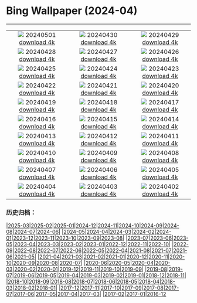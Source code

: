 # Bing Wallpaper (2024-04)
**************
| | | |
| :----: | :----: | :----: |
| ![](https://www.bing.com/th?id=OHR.CheetahRain_EN-US6179670004_1920x1080.jpg) 20240501 [download 4k](https://www.bing.com/th?id=OHR.CheetahRain_EN-US6179670004_UHD.jpg) | ![](https://www.bing.com/th?id=OHR.TulouFujian_EN-US6009679228_1920x1080.jpg) 20240430 [download 4k](https://www.bing.com/th?id=OHR.TulouFujian_EN-US6009679228_UHD.jpg) | ![](https://www.bing.com/th?id=OHR.GuadalupeTexas_EN-US5906260854_1920x1080.jpg) 20240429 [download 4k](https://www.bing.com/th?id=OHR.GuadalupeTexas_EN-US5906260854_UHD.jpg) |
| ![](https://www.bing.com/th?id=OHR.LeucisticHummingbird_EN-US5796079642_1920x1080.jpg) 20240428 [download 4k](https://www.bing.com/th?id=OHR.LeucisticHummingbird_EN-US5796079642_UHD.jpg) | ![](https://www.bing.com/th?id=OHR.KalalochTree_EN-US5565386489_1920x1080.jpg) 20240427 [download 4k](https://www.bing.com/th?id=OHR.KalalochTree_EN-US5565386489_UHD.jpg) | ![](https://www.bing.com/th?id=OHR.PenguinDirections_EN-US5469437415_1920x1080.jpg) 20240426 [download 4k](https://www.bing.com/th?id=OHR.PenguinDirections_EN-US5469437415_UHD.jpg) |
| ![](https://www.bing.com/th?id=OHR.TrilliumOntario_EN-US5180679465_1920x1080.jpg) 20240425 [download 4k](https://www.bing.com/th?id=OHR.TrilliumOntario_EN-US5180679465_UHD.jpg) | ![](https://www.bing.com/th?id=OHR.TrinityDublin_EN-US9065489677_1920x1080.jpg) 20240424 [download 4k](https://www.bing.com/th?id=OHR.TrinityDublin_EN-US9065489677_UHD.jpg) | ![](https://www.bing.com/th?id=OHR.EarthDayTurtle_EN-US4769423754_1920x1080.jpg) 20240423 [download 4k](https://www.bing.com/th?id=OHR.EarthDayTurtle_EN-US4769423754_UHD.jpg) |
| ![](https://www.bing.com/th?id=OHR.CadesCove_EN-US4359486356_1920x1080.jpg) 20240422 [download 4k](https://www.bing.com/th?id=OHR.CadesCove_EN-US4359486356_UHD.jpg) | ![](https://www.bing.com/th?id=OHR.YellowstoneGeyser_EN-US3470127711_1920x1080.jpg) 20240421 [download 4k](https://www.bing.com/th?id=OHR.YellowstoneGeyser_EN-US3470127711_UHD.jpg) | ![](https://www.bing.com/th?id=OHR.OrkneyStones_EN-US3355508244_1920x1080.jpg) 20240420 [download 4k](https://www.bing.com/th?id=OHR.OrkneyStones_EN-US3355508244_UHD.jpg) |
| ![](https://www.bing.com/th?id=OHR.AvilaSpain_EN-US3559491003_1920x1080.jpg) 20240419 [download 4k](https://www.bing.com/th?id=OHR.AvilaSpain_EN-US3559491003_UHD.jpg) | ![](https://www.bing.com/th?id=OHR.SpringCub_EN-US3818124104_1920x1080.jpg) 20240418 [download 4k](https://www.bing.com/th?id=OHR.SpringCub_EN-US3818124104_UHD.jpg) | ![](https://www.bing.com/th?id=OHR.UnionSquareNYC_EN-US3633149979_1920x1080.jpg) 20240417 [download 4k](https://www.bing.com/th?id=OHR.UnionSquareNYC_EN-US3633149979_UHD.jpg) |
| ![](https://www.bing.com/th?id=OHR.RedBallBelgium_EN-US3314192425_1920x1080.jpg) 20240416 [download 4k](https://www.bing.com/th?id=OHR.RedBallBelgium_EN-US3314192425_UHD.jpg) | ![](https://www.bing.com/th?id=OHR.BowlingBallCali_EN-US3241530931_1920x1080.jpg) 20240415 [download 4k](https://www.bing.com/th?id=OHR.BowlingBallCali_EN-US3241530931_UHD.jpg) | ![](https://www.bing.com/th?id=OHR.SpringApple_EN-US3148648329_1920x1080.jpg) 20240414 [download 4k](https://www.bing.com/th?id=OHR.SpringApple_EN-US3148648329_UHD.jpg) |
| ![](https://www.bing.com/th?id=OHR.SunsetArchesNP_EN-US2974318595_1920x1080.jpg) 20240413 [download 4k](https://www.bing.com/th?id=OHR.SunsetArchesNP_EN-US2974318595_UHD.jpg) | ![](https://www.bing.com/th?id=OHR.DragonWaterfall_EN-US2799967886_1920x1080.jpg) 20240412 [download 4k](https://www.bing.com/th?id=OHR.DragonWaterfall_EN-US2799967886_UHD.jpg) | ![](https://www.bing.com/th?id=OHR.OwlSiblings_EN-US2594321387_1920x1080.jpg) 20240411 [download 4k](https://www.bing.com/th?id=OHR.OwlSiblings_EN-US2594321387_UHD.jpg) |
| ![](https://www.bing.com/th?id=OHR.SkagitValleyTulips_EN-US2489408645_1920x1080.jpg) 20240410 [download 4k](https://www.bing.com/th?id=OHR.SkagitValleyTulips_EN-US2489408645_UHD.jpg) | ![](https://www.bing.com/th?id=OHR.SolarEclipseOregon_EN-US2134131862_1920x1080.jpg) 20240409 [download 4k](https://www.bing.com/th?id=OHR.SolarEclipseOregon_EN-US2134131862_UHD.jpg) | ![](https://www.bing.com/th?id=OHR.BeaverDenali_EN-US1894047698_1920x1080.jpg) 20240408 [download 4k](https://www.bing.com/th?id=OHR.BeaverDenali_EN-US1894047698_UHD.jpg) |
| ![](https://www.bing.com/th?id=OHR.JapanHimeji_EN-US1768279571_1920x1080.jpg) 20240407 [download 4k](https://www.bing.com/th?id=OHR.JapanHimeji_EN-US1768279571_UHD.jpg) | ![](https://www.bing.com/th?id=OHR.BahamasSpace_EN-US1544254149_1920x1080.jpg) 20240406 [download 4k](https://www.bing.com/th?id=OHR.BahamasSpace_EN-US1544254149_UHD.jpg) | ![](https://www.bing.com/th?id=OHR.AntelopeBotswana_EN-US3335739405_1920x1080.jpg) 20240405 [download 4k](https://www.bing.com/th?id=OHR.AntelopeBotswana_EN-US3335739405_UHD.jpg) |
| ![](https://www.bing.com/th?id=OHR.KyrgyzstanRainbow_EN-US3266651913_1920x1080.jpg) 20240404 [download 4k](https://www.bing.com/th?id=OHR.KyrgyzstanRainbow_EN-US3266651913_UHD.jpg) | ![](https://www.bing.com/th?id=OHR.JutlandSpring_EN-US3202382460_1920x1080.jpg) 20240403 [download 4k](https://www.bing.com/th?id=OHR.JutlandSpring_EN-US3202382460_UHD.jpg) | ![](https://www.bing.com/th?id=OHR.PalazzoFarnese_EN-US3142967327_1920x1080.jpg) 20240402 [download 4k](https://www.bing.com/th?id=OHR.PalazzoFarnese_EN-US3142967327_UHD.jpg) |

### 历史归档：

|[2025-03](bing/2025-03/2025-03.md)|[2025-02](bing/2025-02/2025-02.md)|[2025-01](bing/2025-01/2025-01.md)|[2024-12](bing/2024-12/2024-12.md)|[2024-11](bing/2024-11/2024-11.md)|[2024-10](bing/2024-10/2024-10.md)|[2024-09](bing/2024-09/2024-09.md)|[2024-08](bing/2024-08/2024-08.md)|[2024-07](bing/2024-07/2024-07.md)|[2024-06](bing/2024-06/2024-06.md)|
|[2024-05](bing/2024-05/2024-05.md)|[2024-04](bing/2024-04/2024-04.md)|[2024-03](bing/2024-03/2024-03.md)|[2024-02](bing/2024-02/2024-02.md)|[2024-01](bing/2024-01/2024-01.md)|[2023-12](bing/2023-12/2023-12.md)|[2023-11](bing/2023-11/2023-11.md)|[2023-10](bing/2023-10/2023-10.md)|[2023-09](bing/2023-09/2023-09.md)|[2023-08](bing/2023-08/2023-08.md)|
|[2023-07](bing/2023-07/2023-07.md)|[2023-06](bing/2023-06/2023-06.md)|[2023-05](bing/2023-05/2023-05.md)|[2023-04](bing/2023-04/2023-04.md)|[2023-03](bing/2023-03/2023-03.md)|[2023-02](bing/2023-02/2023-02.md)|[2023-01](bing/2023-01/2023-01.md)|[2022-12](bing/2022-12/2022-12.md)|[2022-11](bing/2022-11/2022-11.md)|[2022-10](bing/2022-10/2022-10.md)|
|[2022-09](bing/2022-09/2022-09.md)|[2022-08](bing/2022-08/2022-08.md)|[2022-07](bing/2022-07/2022-07.md)|[2022-06](bing/2022-06/2022-06.md)|[2022-05](bing/2022-05/2022-05.md)|[2022-04](bing/2022-04/2022-04.md)|[2021-08](bing/2021-08/2021-08.md)|[2021-07](bing/2021-07/2021-07.md)|[2021-06](bing/2021-06/2021-06.md)|[2021-05](bing/2021-05/2021-05.md)|
|[2021-04](bing/2021-04/2021-04.md)|[2021-03](bing/2021-03/2021-03.md)|[2021-02](bing/2021-02/2021-02.md)|[2021-01](bing/2021-01/2021-01.md)|[2020-12](bing/2020-12/2020-12.md)|[2020-11](bing/2020-11/2020-11.md)|[2020-10](bing/2020-10/2020-10.md)|[2020-09](bing/2020-09/2020-09.md)|[2020-08](bing/2020-08/2020-08.md)|[2020-07](bing/2020-07/2020-07.md)|
|[2020-06](bing/2020-06/2020-06.md)|[2020-05](bing/2020-05/2020-05.md)|[2020-04](bing/2020-04/2020-04.md)|[2020-03](bing/2020-03/2020-03.md)|[2020-02](bing/2020-02/2020-02.md)|[2020-01](bing/2020-01/2020-01.md)|[2019-12](bing/2019-12/2019-12.md)|[2019-11](bing/2019-11/2019-11.md)|[2019-10](bing/2019-10/2019-10.md)|[2019-09](bing/2019-09/2019-09.md)|
|[2019-08](bing/2019-08/2019-08.md)|[2019-07](bing/2019-07/2019-07.md)|[2019-06](bing/2019-06/2019-06.md)|[2019-05](bing/2019-05/2019-05.md)|[2019-04](bing/2019-04/2019-04.md)|[2019-03](bing/2019-03/2019-03.md)|[2019-02](bing/2019-02/2019-02.md)|[2019-01](bing/2019-01/2019-01.md)|[2018-12](bing/2018-12/2018-12.md)|[2018-11](bing/2018-11/2018-11.md)|
|[2018-10](bing/2018-10/2018-10.md)|[2018-09](bing/2018-09/2018-09.md)|[2018-08](bing/2018-08/2018-08.md)|[2018-07](bing/2018-07/2018-07.md)|[2018-06](bing/2018-06/2018-06.md)|[2018-05](bing/2018-05/2018-05.md)|[2018-04](bing/2018-04/2018-04.md)|[2018-03](bing/2018-03/2018-03.md)|[2018-02](bing/2018-02/2018-02.md)|[2018-01](bing/2018-01/2018-01.md)|
|[2017-12](bing/2017-12/2017-12.md)|[2017-11](bing/2017-11/2017-11.md)|[2017-10](bing/2017-10/2017-10.md)|[2017-09](bing/2017-09/2017-09.md)|[2017-08](bing/2017-08/2017-08.md)|[2017-07](bing/2017-07/2017-07.md)|[2017-06](bing/2017-06/2017-06.md)|[2017-05](bing/2017-05/2017-05.md)|[2017-04](bing/2017-04/2017-04.md)|[2017-03](bing/2017-03/2017-03.md)|
|[2017-02](bing/2017-02/2017-02.md)|[2017-01](bing/2017-01/2017-01.md)|[2016-12](bing/2016-12/2016-12.md)
